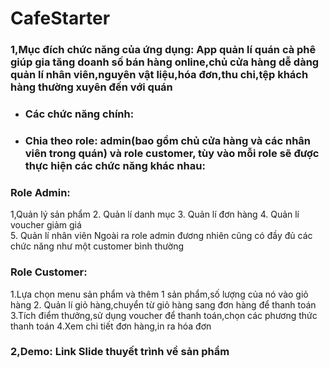 # CafeStarter
### 1,Mục đích chức năng của ứng dụng: App quản lí quán cà phê giúp gia tăng doanh số bán hàng online,chủ cửa hàng dễ dàng quản lí nhân viên,nguyên vật liệu,hóa đơn,thu chi,tệp khách hàng thường xuyên đến với quán  
- ### Các chức năng chính:
+ ### Chia theo role: admin(bao gồm chủ cửa hàng và các nhân viên trong quán) và role customer, tùy vào mỗi role sẽ được thực hiện các chức năng khác nhau:
### Role Admin:  
1,Quản lý sản phẩm
2. Quản lí danh mục
3. Quản lí đơn hàng
4. Quản lí voucher giảm giá  
5. Quản lí nhân viên
Ngoài ra role admin đương nhiên cũng có đầy đủ các chức năng như một customer bình thường
### Role Customer:  
  1.Lựa chọn menu sản phẩm và thêm 1 sản phẩm,số lượng của nó vào giỏ hàng
  2. Quản lí giỏ hàng,chuyển từ giỏ hàng sang đơn hàng để thanh toán
  3.Tích điểm thưởng,sử dụng voucher để thanh toán,chọn các phương thức thanh toán
  4.Xem chi tiết đơn hàng,in ra hóa đơn
  ### 2,Demo: Link Slide thuyết trình về sản phẩm 
